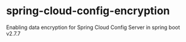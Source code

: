 # spring-cloud-config-encryption
Enabling data encryption for Spring Cloud Config Server in spring boot v2.7.7
